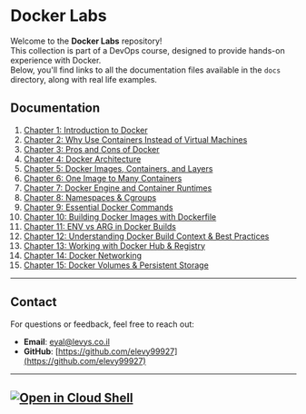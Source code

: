 # Docker Labs

Welcome to the **Docker Labs** repository!
<BR>This collection is part of a DevOps course, designed to provide hands-on experience with Docker. 
<BR> Below, you'll find links to all the documentation files available in the `docs` directory, along with real life examples.

## Documentation

1. [Chapter 1: Introduction to Docker](https://github.com/elevy99927/docker/blob/main/docs/Chapter-01.md)
2. [Chapter 2: Why Use Containers Instead of Virtual Machines](https://github.com/elevy99927/docker/blob/main/docs/Chapter-02.md)
3. [Chapter 3: Pros and Cons of Docker](https://github.com/elevy99927/docker/blob/main/docs/Chapter-03.md)
4. [Chapter 4: Docker Architecture](https://github.com/elevy99927/docker/blob/main/docs/Chapter-04.md)
5. [Chapter 5: Docker Images, Containers, and Layers](https://github.com/elevy99927/docker/blob/main/docs/Chapter-05.md)
6. [Chapter 6: One Image to Many Containers](https://github.com/elevy99927/docker/blob/main/docs/Chapter-06.md)
7. [Chapter 7: Docker Engine and Container Runtimes](https://github.com/elevy99927/docker/blob/main/docs/Chapter-07.md)
8. [Chapter 8: Namespaces & Cgroups](https://github.com/elevy99927/docker/blob/main/docs/Chapter-08.md)
9. [Chapter 9: Essential Docker Commands](https://github.com/elevy99927/docker/blob/main/docs/Chapter-09.md)
10. [Chapter 10: Building Docker Images with Dockerfile](https://github.com/elevy99927/docker/blob/main/docs/Chapter-10.md)
11. [Chapter 11: ENV vs ARG in Docker Builds](https://github.com/elevy99927/docker/blob/main/docs/Chapter-11.md)
12. [Chapter 12: Understanding Docker Build Context & Best Practices](https://github.com/elevy99927/docker/blob/main/docs/Chapter-12.md)
13. [Chapter 13: Working with Docker Hub & Registry](https://github.com/elevy99927/docker/blob/main/docs/Chapter-13.md)
14. [Chapter 14: Docker Networking](https://github.com/elevy99927/docker/blob/main/docs/Chapter-14.md)
15. [Chapter 15: Docker Volumes & Persistent Storage](https://github.com/elevy99927/docker/blob/main/docs/Chapter-15.md)


---
## **Contact**
For questions or feedback, feel free to reach out:
- **Email**: eyal@levys.co.il
- **GitHub**: [https://github.com/elevy99927](https://github.com/elevy99927)
---

[![Open in Cloud Shell](https://gstatic.com/cloudssh/images/open-btn.svg)](https://console.cloud.google.com/cloudshell/editor?cloudshell_git_repo=https://github.com/elevy99927/docker) 
---
